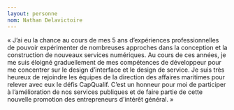 ```yaml
---
layout: personne
nom: Nathan Delavictoire
---
```


« J’ai eu la chance au cours de mes 5 ans d’expériences professionnelles de pouvoir expérimenter de nombreuses approches dans la conception et la construction de nouveaux services numériques. Au cours de ces années, je me suis éloigné graduellement de mes compétences de développeur pour me concentrer sur le design d’interface et le design de service. Je suis très heureux de rejoindre les équipes de la direction des affaires maritimes pour relever avec eux le défis CapQualif. C’est un honneur pour moi de participer à l’amélioration de nos services publiques et de faire partie de cette nouvelle promotion des entrepreneurs d'intérêt général. »

